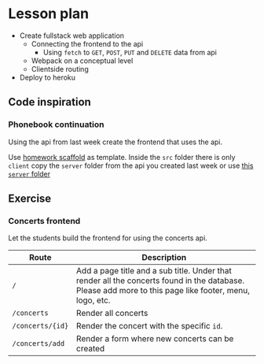 # Lesson plan

- Create fullstack web application
  - Connecting the frontend to the api
    - Using `fetch` to `GET`, `POST`, `PUT` and `DELETE` data from api
  - Webpack on a conceptual level
  - Clientside routing
- Deploy to heroku

## Code inspiration

### Phonebook continuation

Using the api from last week create the frontend that uses the api. 

Use [homework scaffold](homework) as template. Inside the `src` folder there is only `client` copy the `server` folder from the api you created last week or use [this `server` folder](../week3/homework/src)

## Exercise

### Concerts frontend
Let the students build the frontend for using the concerts api. 

| Route | Description |
| ---- | ----- |
| `/` | Add a page title and a sub title. Under that render all the concerts found in the database. Please add more to this page like footer, menu, logo, etc. |
| `/concerts` | Render all concerts |
| `/concerts/{id}` | Render the concert with the specific `id`. |
| `/concerts/add` | Render a form where new concerts can be created |
